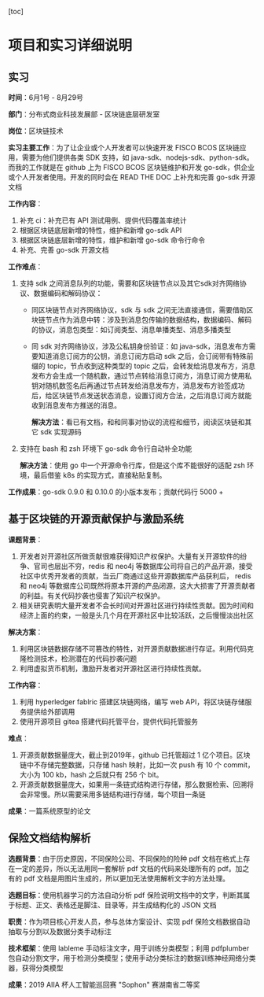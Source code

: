 [toc]

# 项目和实习详细说明

## 实习

**时间**：6月1号 - 8月29号

**部门**：分布式商业科技发展部 - 区块链底层研发室

**岗位**：区块链技术

**实习主要工作**：为了让企业或个人开发者可以快速开发 FISCO BCOS 区块链应用，需要为他们提供各类 SDK 支持，如 java-sdk、nodejs-sdk、python-sdk。而我的工作就是在 github 上为 FISCO BCOS 区块链维护和开发 go-sdk，供企业或个人开发者使用。开发的同时会在 READ THE DOC 上补充和完善 go-sdk 开源文档

**工作内容**：

1. 补充 ci：补充已有 API 测试用例、提供代码覆盖率统计
2. 根据区块链底层新增的特性，维护和新增 go-sdk API
3. 根据区块链底层新增的特性，维护和新增 go-sdk 命令行命令
4. 补充、完善 go-sdk 开源文档

**工作难点**：

1. 支持 sdk 之间消息队列的功能，需要和区块链节点以及其它sdk对齐网络协议、数据编码和解码协议：

   - 同区块链节点对齐网络协议，sdk 与 sdk 之间无法直接通信，需要借助区块链节点作为消息中转：涉及到消息包传输的数据结构，数据编码、解码的协议，消息包类型：如订阅类型、消息单播类型、消息多播类型

   - 同 sdk 对齐网络协议，涉及公私钥身份验证：如 java-sdk，消息发布方需要知道消息订阅方的公钥，消息订阅方启动 sdk 之后，会订阅带有特殊前缀的 topic，节点收到这种类型的 topic 之后，会转发给消息发布方，消息发布方会生成一个随机数，通过节点转给消息订阅方，消息订阅方使用私钥对随机数签名后再通过节点转发给消息发布方，消息发布方验签成功后，给区块链节点发送状态消息，设置订阅方合法，之后消息订阅方就能收到消息发布方推送的消息。

     **解决方法**：看已有文档，和和同事对协议的流程和细节，阅读区块链和其它 sdk 实现源码

3. 支持在 bash 和 zsh 环境下  go-sdk 命令行自动补全功能

   **解决方法**：使用 go 中一个开源命令行库，但是这个库不能很好的适配 zsh 环境，最后借鉴 k8s 的实现方式，直接粘贴复制。

**工作成果**：go-sdk 0.9.0 和 0.10.0 的小版本发布；贡献代码行 5000  +



## 基于区块链的开源贡献保护与激励系统

**课题背景**：

1. 开发者对开源社区所做贡献很难获得知识产权保护。大量有关开源软件的纷争、官司也层出不穷，redis 和 neo4j 等数据库公司将自己的产品开源，接受社区中优秀开发者的贡献，当云厂商通过这些开源数据库产品获利后， redis 和 neo4j 等数据库公司既然将原本开源的产品闭源，这大大损害了开源贡献者的利益。有关代码抄袭也侵害了知识产权保护。
2. 相关研究表明大量开发者不会长时间对开源社区进行持续性贡献。因为时间和经济上面的约束，一般是头几个月在开源社区中比较活跃，之后慢慢淡出社区

**解决方案**：

1. 利用区块链数据存储不可篡改的特性，对开源贡献数据进行存证。利用代码克隆检测技术，检测潜在的代码抄袭问题
2. 利用虚拟货币机制，激励开发者对开源社区进行持续性贡献。

**工作内容**：

1. 利用 hyperledger fablric 搭建区块链网络，编写 web API，将区块链存储服务提供给外部调用
2. 使用开源项目 gitea 搭建代码托管平台，提供代码托管服务

**难点**：

1. 开源贡献数据量庞大，截止到2019年，github 已托管超过 1 亿个项目。区块链中不存储完整数据，只存储 hash 映射，比如一次 push 有 10 个 commit，大小为 100 kb，hash 之后就只有 256 个 bit。
2. 开源贡献数据量庞大，如果用一条链式结构进行存储，那么数据检索、回溯将会非常慢。所以需要采用多链结构进行存储，每个项目一条链

**成果**：一篇系统原型的论文



## 保险文档结构解析

**选题背景**：由于历史原因，不同保险公司、不同保险的险种 pdf 文档在格式上存在一定的差异，所以无法用同一套解析 pdf 文档的代码来处理所有的 pdf。加之有的 pdf 文档是用图片生成的，所以更加无法使用解析文字的方法处理。

**选题目标**：使用机器学习的方法自动分析 pdf 保险说明文档中的文字，判断其属于标题、正文、表格还是脚注、目录等，并生成结构化的 JSON 文档

**职责**：作为项目核心开发人员，参与总体方案设计、实现 pdf 保险文档数据自动抽取与分割以及数据分类手动标注

**技术框架**：使用 lableme 手动标注文字，用于训练分类模型；利用 pdfplumber 包自动分割文字，用于检测分类模型；使用手动分类标注的数据训练神经网络分类器，获得分类模型

**成果**：2019 AIIA 杯人工智能巡回赛 "Sophon" 赛湖南省二等奖